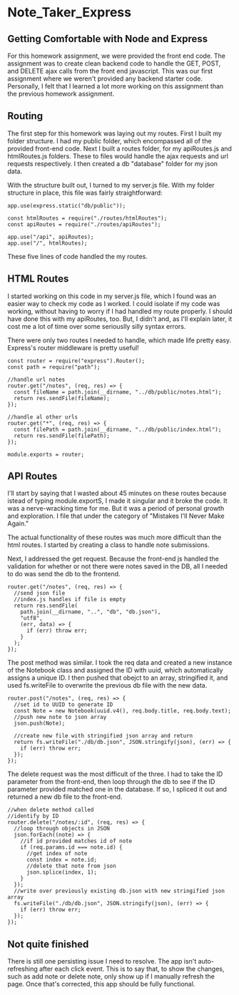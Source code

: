 # Note_Taker_Express

## Getting Comfortable with Node and Express

For this homework assignment, we were provided the front end code. The assignment was to create clean backend code to handle the GET, POST, and DELETE ajax calls from the front end javascript. This was our first assignment where we weren't provided any backend starter code. Personally, I felt that I learned a lot more working on this assignment than the previous homework assignment.

## Routing

The first step for this homework was laying out my routes. First I built my folder structure. I had my public folder, which encompassed all of the provided front-end code. Next I built a routes folder, for my apiRoutes.js and htmlRoutes.js folders. These to files would handle the ajax requests and url requests respectively. I then created a db "database" folder for my json data.

With the structure built out, I turned to my server.js file. With my folder structure in place, this file was fairly straightforward:

```
app.use(express.static("db/public"));

const htmlRoutes = require("./routes/htmlRoutes");
const apiRoutes = require("./routes/apiRoutes");

app.use("/api", apiRoutes);
app.use("/", htmlRoutes);
```

These five lines of code handled the my routes.

## HTML Routes

I started working on this code in my server.js file, which I found was an easier way to check my code as I worked. I could isolate if my code was working, without having to worry if I had handled my route properly. I should have done this with my apiRoutes, too. But, I didn't and, as I'll explain later, it cost me a lot of time over some seriouslly silly syntax errors.

There were only two routes I needed to handle, which made life pretty easy. Express's router middleware is pretty useful!

```
const router = require("express").Router();
const path = require("path");

//handle url notes
router.get("/notes", (req, res) => {
  const fileName = path.join(__dirname, "../db/public/notes.html");
  return res.sendFile(fileName);
});

//handle al other urls
router.get("*", (req, res) => {
  const filePath = path.join(__dirname, "../db/public/index.html");
  return res.sendFile(filePath);
});

module.exports = router;
```

## API Routes

I'll start by saying that I wasted about 45 minutes on these routes because istead of typing module.exportS, I made it singular and it broke the code. It was a nerve-wracking time for me. But it was a period of personal growth and exploration. I file that under the category of "Mistakes I'll Never Make Again."

The actual functionality of these routes was much more difficult than the html routes. I started by creating a class to handle note submissions.

Next, I addressed the get request. Because the front-end js handled the validation for whether or not there were notes saved in the DB, all I needed to do was send the db to the frontend.

```
router.get("/notes", (req, res) => {
  //send json file
  //index.js handles if file is empty
  return res.sendFile(
    path.join(__dirname, "..", "db", "db.json"),
    "utf8",
    (err, data) => {
      if (err) throw err;
    }
  );
});
```

The post method was similar. I took the req data and created a new instance of the Notebook class and assigned the ID with uuid, which automatically assigns a unique ID. I then pushed that obejct to an array, stringified it, and used fs.writeFile to overwrite the previous db file with the new data.

```
router.post("/notes", (req, res) => {
  //set id to UUID to generate ID
  const Note = new Notebook(uuid.v4(), req.body.title, req.body.text);
  //push new note to json array
  json.push(Note);

  //create new file with stringified json array and return
  return fs.writeFile("./db/db.json", JSON.stringify(json), (err) => {
    if (err) throw err;
  });
});
```

The delete request was the most difficult of the three. I had to take the ID parameter from the front-end, then loop through the db to see if the ID parameter provided matched one in the database. If so, I spliced it out and returned a new db file to the front-end.

```
//when delete method called
//identify by ID
router.delete("/notes/:id", (req, res) => {
  //loop through objects in JSON
  json.forEach((note) => {
    //if id provided matches id of note
    if (req.params.id === note.id) {
      //get index of note
      const index = note.id;
      //delete that note from json
      json.splice(index, 1);
    }
  });
  //write over previously existing db.json with new stringified json array
  fs.writeFile("./db/db.json", JSON.stringify(json), (err) => {
    if (err) throw err;
  });
});
```

## Not quite finished

There is still one persisting issue I need to resolve. The app isn't auto-refreshing after each click event. This is to say that, to show the changes, such as add note or delete note, only show up if I manually refresh the page. Once that's corrected, this app should be fully functional.
